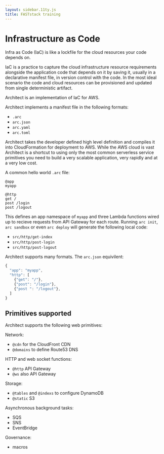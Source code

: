 ```yaml
---
layout: sidebar.11ty.js
title: FASTstack training
---
```


# Infrastructure as Code

Infra as Code (IaC) is like a lockfile for the cloud resources your code depends on.

IaC is a practice to capture the cloud infrastructure resource requirements alongside the application code that depends on it by saving it, usually in a declarative manifest file, in version control with the code. In the most ideal scenario the code and cloud resources can be provisioned and updated from single deterministic artifact.

Architect is an implementation of IaC for AWS.

Architect implements a manifest file in the following formats:

- `.arc`
- `arc.json` 
- `arc.yaml` 
- `arc.toml`

Architect takes the developer defined high level definition and compiles it into CloudFormation for deployment to AWS. While the AWS cloud is vast Architect is a shortcut to using only the most common serverless service primitives you need to build a very scalable application, very rapidly and at a very low cost. 

A common hello world `.arc` file:

```arc
@app
myapp

@http
get /
post /login
post /logout
```

This defines an app namespace of `myapp` and three Lambda functions wired up to recieve requests from API Gateway for each route. Running `arc init`, `arc sandbox` or even `arc deploy` will generate the following local code:

- `src/http/get-index`
- `src/http/post-login`
- `src/http/post-logout`

Architect supports many formats. The `arc.json` equivilent:

```javascript
{
  "app": "myapp",
  "http": [
    {"get": "/"},
    {"post": "/login"},
    {"post ": "/logout"},
  ]
}
```

## Primitives supported

Architect supports the following web primitives:

Network:

- <code>@cdn</code> for the CloudFront CDN
- <code>@domains</code> to define Route53 DNS

HTTP and web socket functions:

- `@http` API Gateway
- `@ws` also API Gateway

Storage:

- `@tables` and `@indexs` to configure DynamoDB
- `@static` S3

Asynchronous background tasks:

- SQS
- SNS
- EventBridge

Governance:

- macros
